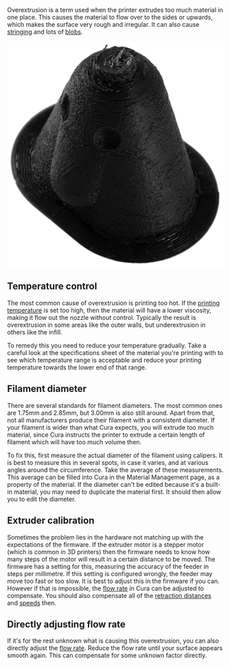 Overextrusion is a term used when the printer extrudes too much material in one place. This causes the material to flow over to the sides or upwards, which makes the surface very rough and irregular. It can also cause [stringing](stringing.md) and lots of [blobs](blobs.md).

![Massive overextrusion occurred in this print](../images/overextrusion.jpg)

Temperature control
----
The most common cause of overextrusion is printing too hot. If the [printing temperature](../material/material_print_temperature.md) is set too high, then the material will have a lower viscosity, making it flow out the nozzle without control. Typically the result is overextrusion in some areas like the outer walls, but underextrusion in others like the infill.

To remedy this you need to reduce your temperature gradually. Take a careful look at the specifications sheet of the material you're printing with to see which temperature range is acceptable and reduce your printing temperature towards the lower end of that range.

Filament diameter
----
There are several standards for filament diameters. The most common ones are 1.75mm and 2.85mm, but 3.00mm is also still around. Apart from that, not all manufacturers produce their filament with a consistent diameter. If your filament is wider than what Cura expects, you will extrude too much material, since Cura instructs the printer to extrude a certain length of filament which will have too much volume then.

To fix this, first measure the actual diameter of the filament using calipers. It is best to measure this in several spots, in case it varies, and at various angles around the circumference. Take the average of these measurements. This average can be filled into Cura in the Material Management page, as a property of the material. If the diameter can't be edited because it's a built-in material, you may need to duplicate the material first. It should then allow you to edit the diameter.

Extruder calibration
----
Sometimes the problem lies in the hardware not matching up with the expectations of the firmware. If the extruder motor is a stepper motor (which is common in 3D printers) then the firmware needs to know how many steps of the motor will result in a certain distance to be moved. The firmware has a setting for this, measuring the accuracy of the feeder in steps per millimetre. If this setting is configured wrongly, the feeder may move too fast or too slow. It is best to adjust this in the firmware if you can. However if that is impossible, the [flow rate](../material/material_flow.md) in Cura can be adjusted to compensate. You should also compensate all of the [retraction distances](../travel/retraction_amount.md) and [speeds](../travel/retraction_speed.md) then.

Directly adjusting flow rate
----
If it's for the rest unknown what is causing this overextrusion, you can also directly adjust the [flow rate](../material/material_flow.md). Reduce the flow rate until your surface appears smooth again. This can compensate for some unknown factor directly.